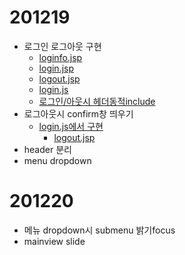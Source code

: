 
# 201219
- 로그인 로그아웃 구현
  - [loginfo.jsp](Semi/WebContent/login/loginfo.jsp)
  - [login.jsp](Semi/WebContent/login/login.jsp)
  - [logout.jsp](Semi/WebContent/login/logout.jsp)
  - [login.js](Semi/WebContent/js/login.js)
  - [로그인/아웃시 헤더동적include](Semi/WebContent/index.jsp)
- 로그아웃시 confirm창 띄우기
  - [login.js에서 구현](Semi/WebContent/js/login.js)
    - [logout.jsp](Semi/WebContent/login/logout.jsp)
- header 분리
- menu dropdown 

# 201220 
- 메뉴 dropdown시 submenu 밝기focus
- mainview slide 